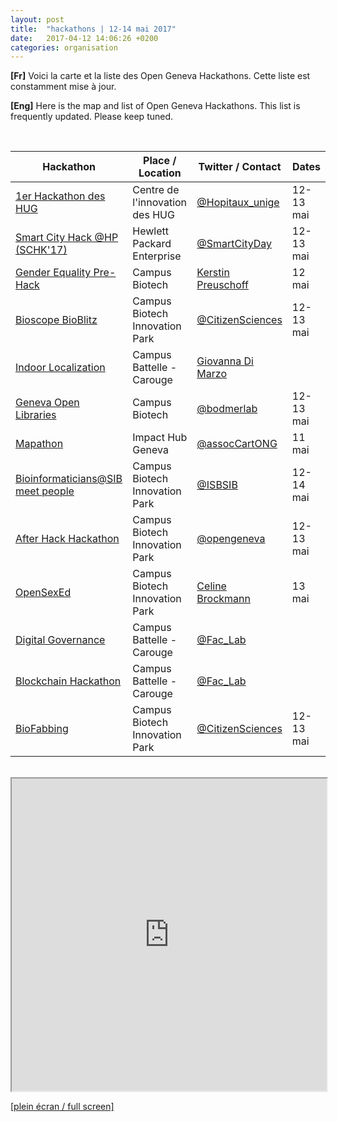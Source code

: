 ```yaml
---
layout: post
title:  "hackathons | 12-14 mai 2017"
date:   2017-04-12 14:06:26 +0200
categories: organisation
---
```


**[Fr]** Voici la carte et la liste des Open Geneva Hackathons. Cette liste est constamment mise à jour.


**[Eng]** Here is the map and list of Open Geneva Hackathons. This list is frequently updated. Please keep tuned.



<br>

| Hackathon                                        | Place / Location                         | Twitter / Contact         | Dates |
|---------------------------------------------------|--------------------------------|------------------|-------------|
| <a href="http://www.hug-ge.ch/hackathon" target="_blank">1er Hackathon des HUG</a>                             | Centre de l'innovation des HUG | <a href="https://twitter.com/Hopitaux_unige" target="_blank">@Hopitaux_unige</a>  | 12-13 mai |
| <a href="http://www.smartcityday.ch/smart-city-hack---schk17.html" target="_blank">Smart City Hack @HP (SCHK'17)</a>                    | Hewlett Packard Enterprise     | <a href="https://twitter.com/SmartCityDay" target="_blank">@SmartCityDay    | 12-13 mai |
| <a href="http://wiki.opengeneva.org/index.php/Beyond_the_glass_ceiling_:_Gender_Equality_pre-Hackathon" target="_blank">Gender Equality Pre-Hack</a>                             | Campus Biotech                 |    <a href="mailto:kerstin.preuschoff@unige.ch">  Kerstin Preuschoff</a>   | 12 mai |
| <a href="#" target="_blank">Bioscope BioBlitz </a>                                   | Campus Biotech Innovation Park             | <a href="https://twitter.com/CitizenSciences" target="_blank">@CitizenSciences</a>  | 12-13 mai |
| <a href="" target="_blank">Indoor Localization</a>                                    | Campus Battelle - Carouge                        |   <a href="mailto:Giovanna.DiMarzo@unige.ch">Giovanna Di Marzo</a>     |
| <a href="http://make.opendata.ch/wiki/glam:2017-05" target="_blank">Geneva Open Libraries</a>                                     | Campus Biotech                |    <a href="https://twitter.com/bodmerlab" target="_blank">@bodmerlab</a>               | 12-13 mai |
| <a href="https://drive.google.com/file/d/0B679PlZbemUKN18tM3RvanM4TnF0b2QxTVZhZVVXcUlEQXRF/view?usp=sharing" target="_blank">Mapathon</a>                                       | Impact Hub Geneva              | <a href="https://twitter.com/assocCartONG" target="_blank">@assocCartONG</a>    | 11 mai  |
| <a href="https://www.sib.swiss/events/ogh-sib2017/" target="_blank">Bioinformaticians@SIB meet people</a>  | Campus Biotech Innovation Park               | <a href="https://twitter.com/ISBSIB" target="_blank">@ISBSIB</a>          | 12-14 mai|
| <a href="http://wiki.opengeneva.org/index.php/After_Hack_Hackathon" target="_blank">After Hack Hackathon</a>                          | Campus Biotech Innovation Park |     <a href="https://twitter.com/opengeneva" target="_blank">@opengeneva</a>            | 12-13 mai|
| <a href="http://wiki.opengeneva.org/index.php/OpenSexEd_-_a_collaborative_video_series" target="_blank">OpenSexEd</a>                                       | Campus Biotech Innovation Park | <a href="mailto:Celine.Brockmann@unige.ch">Celine Brockmann</a>     | 13 mai |
| <a href="https://twitter.com/Fac_Lab" target="_blank">Digital Governance</a>                                             | Campus Battelle - Carouge        | <a href="https://twitter.com/Fac_Lab" target="_blank">@Fac_Lab</a>        |
| <a href="https://twitter.com/Fac_Lab" target="_blank">Blockchain Hackathon</a>                                             | Campus Battelle - Carouge        | <a href="https://twitter.com/Fac_Lab" target="_blank">@Fac_Lab</a>        |
| <a href="http://http://citizensciences.net/biofabbing/" target="_blank">BioFabbing</a>                                             | Campus Biotech Innovation Park           | <a href="https://twitter.com/CitizenSciences" target="_blank">@CitizenSciences</a>        | 12-13 mai


<br>

<div id="map"></div>
<iframe src="http://opengeneva.org/map/" width="100%" height="500"></iframe>

<a href="http://opengeneva.org/map/"  target="_blank">[plein écran / full screen]</a>

